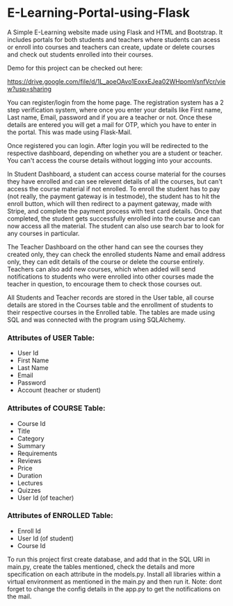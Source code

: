 # E-Learning-Portal-using-Flask
 A Simple E-Learning website made using Flask and HTML and Bootstrap.
It includes portals for both students and teachers where students can acess or enroll into courses and teachers can create, update or delete courses and check out students enrolled into their courses.

Demo for this project can be checked out here: 

https://drive.google.com/file/d/1L_aoeOAvo1EoxxEJea02WHpomVsnfVcr/view?usp=sharing

You can register/login from the home page. The registration system has a 2 step verification system, where once you enter your details like First name, Last name, Email, password and if you are a teacher or not. Once these details are entered you will 
get a mail for OTP, which you have to enter in the portal. This was made using Flask-Mail.

Once registered you can login. After login you will be redirected to the respective dashboard, depending on whether you are a student or teacher. You can't access the course details without logging into your accounts.

In Student Dashboard, a student can access course material for the courses they have enrolled and can see relevent details of all the courses, but can't access the course material if not enrolled. To enroll the student
has to pay (not really, the payment gateway is in testmode), the student has to hit the enroll button, which will then redirect to a payment gateway, made with Stripe, and complete the payment process with test card details.
Once that completed, the student gets successfully enrolled into the course and can now access all the material. The student can also use search bar to look for any courses in particular.

The Teacher Dashboard on the other hand can see the courses they created only, they can check the enrolled students Name and email address only, they can edit details of the course or delete the course entirely. Teachers
can also add new courses, which when added will send notifications to students who were enrolled into other courses made the teacher in question, to encourage them to check those courses out.

All Students and Teacher records are stored in the User table, all course details are stored in the Courses table and the enrollment of students to their respective courses in the Enrolled table. The tables are made using SQL
and was connected with the program using SQLAlchemy.

### Attributes of USER Table:

- User Id
- First Name
- Last Name
- Email
- Password
- Account (teacher or student)

### Attributes of COURSE Table:

- Course Id
- Title
- Category
- Summary
- Requirements
- Reviews
- Price
- Duration
- Lectures
- Quizzes
- User Id (of teacher)

### Attributes of ENROLLED Table:

- Enroll Id
- User Id (of student)
- Course Id

To run this project first create database, and add that in the SQL URI in main.py, create the tables mentioned, check the details and more specification on each attribute in
the models.py. Install all libraries within a virtual environment as mentioned in the main.py and then run it. Note: dont forget to change the config details in the app.py to get
the notifications on the mail.
